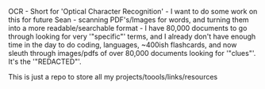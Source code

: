 OCR - Short for 'Optical Character Recognition' - I want to do some work on this for future Sean - 
scanning PDF's/Images for words, and turning them into a more readable/searchable format - I have 80,000 documents to go through looking for very '"specific"' terms,
and I already don't have enough time in the day to do coding, languages, ~400ish flashcards, and now sleuth through images/pdfs of over 80,000 documents looking for '"clues"'. 
It's the '"REDACTED"'.

This is just a repo to store all my projects/toools/links/resources
